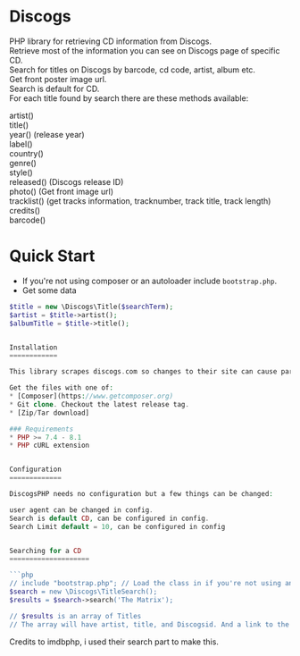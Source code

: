 Discogs
=======

PHP library for retrieving CD information from Discogs.<br>
Retrieve most of the information you can see on Discogs page of specific CD.<br>
Search for titles on Discogs by barcode, cd code, artist, album etc.<br>
Get front poster image url.<br>
Search is default for CD.<br>
For each title found by search there are these methods available:<br>

artist()<br>
title()<br>
year() (release year)<br>
label()<br>
country()<br>
genre()<br>
style()<br>
released() (Discogs release ID)<br>
photo() (Get front image url)<br>
tracklist() (get tracks information, tracknumber, track title, track length)<br>
credits()<br>
barcode()<br>


Quick Start
===========

* If you're not using composer or an autoloader include `bootstrap.php`.
* Get some data
```php
$title = new \Discogs\Title($searchTerm);
$artist = $title->artist();
$albumTitle = $title->title();


Installation
============

This library scrapes discogs.com so changes to their site can cause parts of this library to fail.

Get the files with one of:
* [Composer](https://www.getcomposer.org)
* Git clone. Checkout the latest release tag.
* [Zip/Tar download]

### Requirements
* PHP >= 7.4 - 8.1
* PHP cURL extension


Configuration
=============

DiscogsPHP needs no configuration but a few things can be changed:

user agent can be changed in config.
Search is default CD, can be configured in config.
Search Limit default = 10, can be configured in config


Searching for a CD
====================

```php
// include "bootstrap.php"; // Load the class in if you're not using an autoloader
$search = new \Discogs\TitleSearch();
$results = $search->search('The Matrix');

// $results is an array of Titles
// The array will have artist, title, and Discogsid. And a link to the discogs page.
```
Credits to imdbphp, i used their search part to make this.

